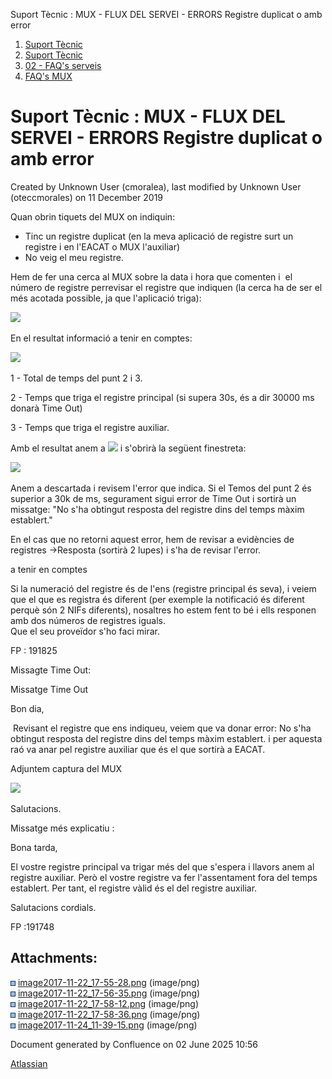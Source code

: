 Suport Tècnic : MUX - FLUX DEL SERVEI - ERRORS Registre duplicat o amb error  

1.  [Suport Tècnic](index.html)
2.  [Suport Tècnic](13893782.html)
3.  [02 - FAQ's serveis](26313393.html)
4.  [FAQ's MUX](28705591.html)

Suport Tècnic : MUX - FLUX DEL SERVEI - ERRORS Registre duplicat o amb error
============================================================================

Created by Unknown User (cmoralea), last modified by Unknown User (oteccmorales) on 11 December 2019

Quan obrin tiquets del MUX on indiquin: 

*   Tinc un registre duplicat (en la meva aplicació de registre surt un registre i en l'EACAT o MUX l'auxiliar)
*   No veig el meu registre.

Hem de fer una cerca al MUX sobre la data i hora que comenten i  el número de registre perrevisar el registre que indiquen (la cerca ha de ser el més acotada possible, ja que l'aplicació triga):

![](attachments/26313324/26315949.png)

  

En el resultat informació a tenir en comptes:

![](attachments/26313324/26315953.png)

1 - Total de temps del punt 2 i 3.

2 - Temps que triga el registre principal (si supera 30s, és a dir 30000 ms donarà Time Out)

3 - Temps que triga el registre auxiliar.

Amb el resultat anem a ![](attachments/26313324/26315954.png) i s'obrirà la següent finestreta:

![](attachments/26313324/26315952.png)

Anem a descartada i revisem l'error que indica. Si el Temos del punt 2 és superior a 30k de ms, segurament sigui error de Time Out i sortirà un missatge: "No s'ha obtingut resposta del registre dins del temps màxim establert."

En el cas que no retorni aquest error, hem de revisar a evidències de registres →Resposta (sortirà 2 lupes) i s'ha de revisar l'error.

  

a tenir en comptes

Si la numeració del registre és de l'ens (registre principal és seva), i veiem que el que es registra és diferent (per exemple la notificació és diferent perquè són 2 NIFs diferents), nosaltres ho estem fent to bé i ells responen amb dos números de registres iguals.  
Que el seu proveïdor s'ho faci mirar.

  

FP : 191825 

  

  

Missagte Time Out:

Missatge Time Out

Bon dia,

 Revisant el registre que ens indiqueu, veiem que va donar error: No s'ha obtingut resposta del registre dins del temps màxim establert. i per aquesta raó va anar pel registre auxiliar que és el que sortirà a EACAT.

Adjuntem captura del MUX 

![](attachments/26313324/26316804.png)

Salutacions.

Missatge més explicatiu :

  

  

Bona tarda,

El vostre registre principal va trigar més del que s'espera i llavors anem al registre auxiliar. Però el vostre registre va fer l'assentament fora del temps establert. Per tant, el registre vàlid és el del registre auxiliar.

Salutacions cordials.

  

FP :191748

Attachments:
------------

![](images/icons/bullet_blue.gif) [image2017-11-22\_17-55-28.png](attachments/26313324/26315949.png) (image/png)  
![](images/icons/bullet_blue.gif) [image2017-11-22\_17-56-35.png](attachments/26313324/26315953.png) (image/png)  
![](images/icons/bullet_blue.gif) [image2017-11-22\_17-58-12.png](attachments/26313324/26315954.png) (image/png)  
![](images/icons/bullet_blue.gif) [image2017-11-22\_17-58-36.png](attachments/26313324/26315952.png) (image/png)  
![](images/icons/bullet_blue.gif) [image2017-11-24\_11-39-15.png](attachments/26313324/26316804.png) (image/png)  

Document generated by Confluence on 02 June 2025 10:56

[Atlassian](http://www.atlassian.com/)